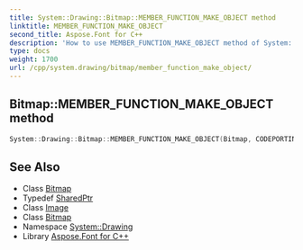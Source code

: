 ```yaml
---
title: System::Drawing::Bitmap::MEMBER_FUNCTION_MAKE_OBJECT method
linktitle: MEMBER_FUNCTION_MAKE_OBJECT
second_title: Aspose.Font for C++
description: 'How to use MEMBER_FUNCTION_MAKE_OBJECT method of System::Drawing::Bitmap class in C++.'
type: docs
weight: 1700
url: /cpp/system.drawing/bitmap/member_function_make_object/
---
```

## Bitmap::MEMBER_FUNCTION_MAKE_OBJECT method




```cpp
System::Drawing::Bitmap::MEMBER_FUNCTION_MAKE_OBJECT(Bitmap, CODEPORTING_ARGS(const SharedPtr<Image> &original, int width, int height), CODEPORTING_ARGS(original, width, height))
```

## See Also

* Class [Bitmap](../)
* Typedef [SharedPtr](../../../system/sharedptr/)
* Class [Image](../../image/)
* Class [Bitmap](../)
* Namespace [System::Drawing](../../)
* Library [Aspose.Font for C++](../../../)

